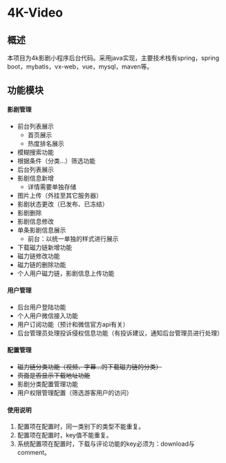 # 4K-Video
## 概述

本项目为4k影剧小程序后台代码。采用java实现，主要技术栈有spring，spring boot，mybatis，vx-web，vue，mysql，maven等。

## 功能模块

#### 影剧管理

- 前台列表展示
  - 首页展示
  - 热度排名展示
- 模糊搜索功能
- 根据条件（分类...）筛选功能
- 后台列表展示
- 影剧信息新增
  - 详情需要单独存储
- 图片上传（外挂至其它服务器）
- 影剧状态更改（已发布、已冻结）
- 影剧删除
- 影剧信息修改
- 单条影剧信息展示
  - 前台：以统一单独的样式进行展示
- 下载磁力链新增功能
- 磁力链修改功能
- 磁力链的删除功能
- 个人用户磁力链，影剧信息上传功能

#### 用户管理

- 后台用户登陆功能
- 个人用户微信接入功能
- 用户订阅功能（预计和微信官方api有关）
- 后台管理员处理投诉侵权信息功能（有投诉建议，通知后台管理员进行处理）

#### 配置管理

- ~~磁力链分类功能（视频、字幕...的下载磁力链的分类）~~
- ~~页面是否显示下载地址功能~~
- 影剧分类配置管理功能
- 用户权限管理配置（筛选游客用户的访问）

#### 使用说明

1. 配置项在配置时，同一类别下的类型不能重复。
2. 配置项在配置时，key值不能重复。
3. 系统配置项在配置时，下载与评论功能的key必须为：download与comment。